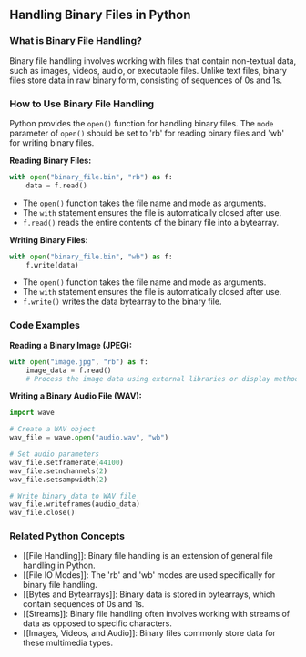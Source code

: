 ## Handling Binary Files in Python

### What is Binary File Handling?
Binary file handling involves working with files that contain non-textual data, such as images, videos, audio, or executable files. Unlike text files, binary files store data in raw binary form, consisting of sequences of 0s and 1s.

### How to Use Binary File Handling
Python provides the `open()` function for handling binary files. The `mode` parameter of `open()` should be set to 'rb' for reading binary files and 'wb' for writing binary files.

**Reading Binary Files:**

```python
with open("binary_file.bin", "rb") as f:
    data = f.read()
```

* The `open()` function takes the file name and mode as arguments.
* The `with` statement ensures the file is automatically closed after use.
* `f.read()` reads the entire contents of the binary file into a bytearray.

**Writing Binary Files:**

```python
with open("binary_file.bin", "wb") as f:
    f.write(data)
```

* The `open()` function takes the file name and mode as arguments.
* The `with` statement ensures the file is automatically closed after use.
* `f.write()` writes the data bytearray to the binary file.

### Code Examples
**Reading a Binary Image (JPEG):**

```python
with open("image.jpg", "rb") as f:
    image_data = f.read()
    # Process the image data using external libraries or display methods
```

**Writing a Binary Audio File (WAV):**

```python
import wave

# Create a WAV object
wav_file = wave.open("audio.wav", "wb")

# Set audio parameters
wav_file.setframerate(44100)
wav_file.setnchannels(2)
wav_file.setsampwidth(2)

# Write binary data to WAV file
wav_file.writeframes(audio_data)
wav_file.close()
```

### Related Python Concepts
- [[File Handling]]: Binary file handling is an extension of general file handling in Python.
- [[File IO Modes]]: The 'rb' and 'wb' modes are used specifically for binary file handling.
- [[Bytes and Bytearrays]]: Binary data is stored in bytearrays, which contain sequences of 0s and 1s.
- [[Streams]]: Binary file handling often involves working with streams of data as opposed to specific characters.
- [[Images, Videos, and Audio]]: Binary files commonly store data for these multimedia types.
